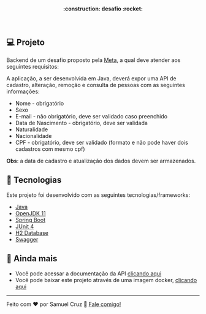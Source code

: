 <h4 align="center"> 
	:construction: desafio :rocket:
</h4>
<br>

## :computer: Projeto

Backend de um desafio proposto pela [Meta](https://www.meta.com.br/), a qual deve atender aos seguintes requisitos:

A aplicação, a ser desenvolvida em Java, deverá expor uma API de cadastro, alteração, remoção e consulta de pessoas com as seguintes informações:
- Nome - obrigatório
- Sexo
- E-mail - não obrigatório, deve ser validado caso preenchido
- Data de Nascimento - obrigatório, deve ser validada
- Naturalidade
- Nacionalidade
- CPF - obrigatório, deve ser validado (formato e não pode haver dois cadastros com mesmo cpf)

**Obs**: a data de cadastro e atualização dos dados devem ser armazenados.

## :rocket: Tecnologias

Este projeto foi desenvolvido com as seguintes tecnologias/frameworks:

- [Java](https://www.java.com/pt_BR/)
- [OpenJDK 11](https://openjdk.java.net/projects/jdk/11/)
- [Spring Boot](https://spring.io/projects/spring-boot)
- [JUnit 4](https://junit.org/junit4/)
- [H2 Database](https://www.h2database.com/html/main.html)
- [Swagger](https://swagger.io/)

## :eyes: Ainda mais
- Você pode acessar a documentação da API [clicando aqui](https://desafio-meta-back.herokuapp.com/swagger-ui.html#/)
- Você pode baixar este projeto através de uma imagem docker, [clicando aqui](https://hub.docker.com/r/samuelsdacruz/docker-desafio-meta)

---

Feito com ♥ por Samuel Cruz :wave: [Fale comigo!](https://samuel-cruz.github.io/)
